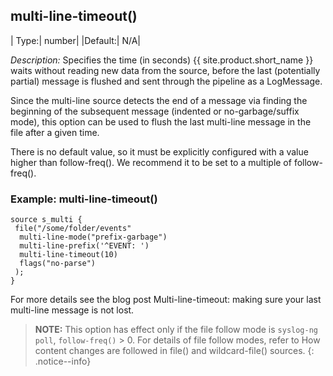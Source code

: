 ## multi-line-timeout()

|  Type:| number|
|Default:| N/A|

*Description:*  Specifies the time (in seconds) {{ site.product.short_name }} waits without reading new data from the source, before the last (potentially partial) message is flushed and sent through the pipeline as a LogMessage.

Since the multi-line source detects the end of a message via finding the beginning of the subsequent message (indented or no-garbage/suffix mode), this option can be used to flush the last multi-line message in the file after a given time.

There is no default value, so it must be explicitly configured with a value higher than follow-freq(). We recommend it to be set to a multiple of follow-freq().

### Example: multi-line-timeout()

```config
source s_multi {
 file("/some/folder/events"
  multi-line-mode("prefix-garbage")
  multi-line-prefix('^EVENT: ')
  multi-line-timeout(10)
  flags("no-parse")
 );
}
```

For more details see the blog post Multi-line-timeout: making sure your last multi-line message is not lost.

>**NOTE:** This option has effect only if the file follow mode is `syslog-ng poll`, `follow-freq()` > 0. For details of file follow modes, refer to How content changes are followed in file() and wildcard-file() sources.
{: .notice--info}
